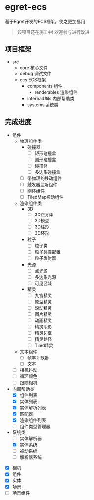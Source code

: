 # egret-ecs
基于Egret开发的ECS框架，使之更加易用.

> 该项目还在施工中! 欢迎参与进行改进

## 项目框架

- src
  - core 核心文件
  - debug 调试文件
  - ecs ECS框架
    - components 组件
      - renderables 渲染组件
    - internalUtils 内部帮助类
    - systems 系统类

## 完成进度

- 组件
  - 物理组件类
    - 碰撞器
      - [ ] 矩形碰撞盒
      - [ ] 圆形碰撞盒
      - [ ] 碰撞体
      - [ ] 多边形碰撞盒
    - [ ] 带物理的移动组件
    - [ ] 触发器监听组件
    - [ ] 刚体组件
    - [ ] TiledMap移动组件 
  - 渲染组件类
    - 3D
      - [ ] 3D正方体
      - [ ] 3D模型
      - [ ] 3D柱形
      - [ ] 3D环形
    - 粒子
      - [ ] 粒子类
      - [ ] 粒子碰撞配置
      - [ ] 粒子发射器
    - 光源
      - [ ] 点光源
      - [ ] 多边形光源
      - [ ] 可见区域
    - 精灵
      - [ ] 九宫精灵
      - [ ] 原型精灵
      - [ ] 滚动精灵
      - [ ] 图片精灵
      - [ ] 动画精灵
      - [ ] 精灵阴影
      - [ ] 精灵边框
      - [ ] 精灵路径
      - [ ] Tiled精灵
  - 文本组件
    - [ ] 帧率计数器
    - [ ] 文本
  - [ ] 相机抖动
  - [ ] 循环颜色
  - [ ] 跟随相机
- 内部帮助类
  - [x] 组件列表
  - [x] 实体列表
  - [x] 实体解析列表
  - [x] 匹配器
  - [x] 渲染组件列表
  - [ ] 组件类型管理器
- 系统类
  - [ ] 实体解析器
  - [x] 实体系统
  - [ ] 被动系统
  - [ ] 解析器系统
- [x] 相机
- [x] 组件
- [x] 实体
- [x] 场景
- [ ] 场景组件